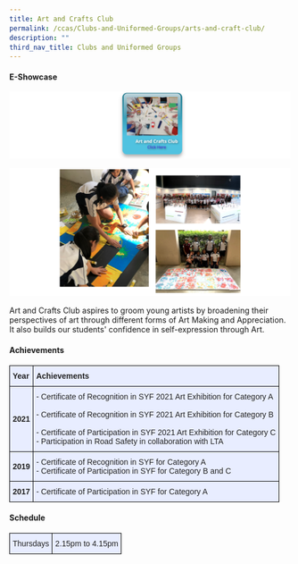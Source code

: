 ```yaml
---
title: Art and Crafts Club
permalink: /ccas/Clubs-and-Uniformed-Groups/arts-and-craft-club/
description: ""
third_nav_title: Clubs and Uniformed Groups
---
```

#### E-Showcase
<a href = "https://vimeo.com/587640393/ac8d6badd1" target = "_self"> 
          <img src="/images/aac1.png"></a>


![](/images/aac2.png)

Art and Crafts Club aspires to groom young artists by broadening their perspectives of art through different forms of Art Making and Appreciation.  It also builds our students' confidence in self-expression through Art.

#### Achievements

<style type="text/css">
.tg  {border-collapse:collapse;border-spacing:0;margin:0px auto;}
.tg td{border-color:black;border-style:solid;border-width:1px;font-family:Arial, sans-serif;font-size:14px;
  overflow:hidden;padding:10px 5px;word-break:normal;}
.tg th{border-color:black;border-style:solid;border-width:1px;font-family:Arial, sans-serif;font-size:14px;
  font-weight:normal;overflow:hidden;padding:10px 5px;word-break:normal;}
.tg .tg-xwen{background-color:#E8EDFF;color:#222;font-weight:bold;text-align:left;vertical-align:middle}
.tg .tg-lr6o{background-color:#E8EDFF;color:#222;text-align:left;vertical-align:middle}
</style>
<table class="tg">
<tbody>
  <tr>
    <td class="tg-xwen"><span style="color:#222">Year</span></td>
    <td class="tg-xwen"><span style="color:#222">Achievements</span></td>
  </tr>
  <tr>
    <td class="tg-xwen">2021</td>
    <td class="tg-lr6o"><span style="font-weight:normal">- Certificate of Recognition in SYF 2021 Art Exhibition for Category A</span><br><br><span style="font-weight:400">- Certificate of Recognition in SYF 2021 Art Exhibition for Category B</span><br><br><span style="font-weight:400">- Certificate of Participation in SYF 2021 Art Exhibition for Category C</span><br><span style="font-weight:400">- Participation in Road Safety in collaboration with LTA</span></td>
  </tr>
  <tr>
    <td class="tg-xwen">2019</td>
    <td class="tg-lr6o"><span style="font-weight:normal">- Certificate of Recognition in SYF for Category A</span><br><span style="font-weight:normal">- Certificate of Participation in SYF for Category B and C</span></td>
  </tr>
  <tr>
    <td class="tg-xwen">2017</td>
    <td class="tg-lr6o"><span style="font-weight:normal">- Certificate of Participation in SYF for Category A </span></td>
  </tr>
</tbody>
</table>

#### Schedule

<style type="text/css">
.tg  {border-collapse:collapse;border-spacing:0;margin:0px auto;}
.tg td{border-color:black;border-style:solid;border-width:1px;font-family:Arial, sans-serif;font-size:14px;
  overflow:hidden;padding:10px 5px;word-break:normal;}
.tg th{border-color:black;border-style:solid;border-width:1px;font-family:Arial, sans-serif;font-size:14px;
  font-weight:normal;overflow:hidden;padding:10px 5px;word-break:normal;}
.tg .tg-lr6o{background-color:#E8EDFF;color:#222;text-align:left;vertical-align:middle}
</style>
<table class="tg">
<tbody>
  <tr>
    <td class="tg-lr6o"><span style="color:#222">Thursdays</span></td>
    <td class="tg-lr6o"><span style="color:#222">2.15pm to 4.15pm </span></td>
  </tr>
</tbody>
</table>